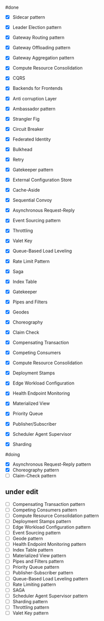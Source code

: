 

#done
- [x] Sidecar pattern
- [x] Leader Election pattern
- [x] Gateway Routing pattern
- [x] Gateway Offloading pattern
- [x] Gateway Aggregation pattern
- [x] Compute Resource Consolidation
- [x] CQRS
- [x] Backends for Frontends
- [x] Anti corruption Layer
- [x] Ambassador pattern
- [x] Strangler Fig
- [x] Circuit Breaker
- [x] Federated Identity
- [x] Bulkhead
- [x] Retry
- [x] Gatekeeper pattern
- [x] External Configuration Store
- [x] Cache-Aside
- [x] Sequential Convoy
- [x] Asynchronous Request-Reply
- [x] Event Sourcing pattern
- [x] Throttling
- [x] Valet Key
- [x] Queue-Based Load Leveling
- [x] Rate Limit Pattern
- [x] Saga
- [x] Index Table
- [x] Gatekeeper
- [x] Pipes and Filters
- [x] Geodes
- [x] Choreography
- [x] Claim Check
- [x] Compensating Transaction
- [x] Competing Consumers
- [x] Compute Resource Consolidation
- [x] Deployment Stamps
- [x] Edge Workload Configuration
- [x] Health Endpoint Monitoring
- [x] Materialized View
- [x] Priority Queue
- [x] Publisher/Subscriber
- [x] Scheduler Agent Supervisor
- [x] Sharding



#doing

- [x] Asynchronous Request-Reply pattern
- [x]  Choreography pattern
- [ ] Claim-Check pattern
## under edit




- [ ] Compensating Transaction pattern
- [ ] Competing Consumers pattern
- [ ] Compute Resource Consolidation pattern
- [ ] Deployment Stamps pattern
- [ ] Edge Workload Configuration pattern
- [ ] Event Sourcing pattern
- [ ] Geode pattern
- [ ] Health Endpoint Monitoring pattern
- [ ] Index Table pattern
- [ ] Materialized View pattern
- [ ] Pipes and Filters pattern
- [ ] Priority Queue pattern
- [ ] Publisher-Subscriber pattern
- [ ] Queue-Based Load Leveling pattern
- [ ] Rate Limiting pattern
- [ ] SAGA
- [ ] Scheduler Agent Supervisor pattern
- [ ] Sharding pattern
- [ ] Throttling pattern
- [ ] Valet Key pattern